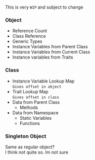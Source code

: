 
This is very `WIP` and subject to change

### Object

- Reference Count
- Class Reference
- Generic Types
- Instance Variables from Parent Class
- Instance Variables from Current Class
- Instance variables from Traits

### Class

- Instance Variable Lookup Map  
`Gives offset in object`
- Trait Lookup Map  
`Gives offset in class`
- Data from Parent Class
    - Methods
- Data from Namespace
  - Static Variables
  - Functions

### Singleton Object
Same as regular object?  
I think not quite so. Im not sure 